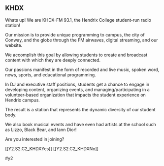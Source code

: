 ## KHDX

Whats up! We are KHDX-FM 93.1, the Hendrix College student-run radio station!

Our mission is to provide unique programming to campus, the city of Conway, and the globe through the FM airwaves, digital streaming, and our website.

 We accomplish this goal by allowing students to create and broadcast content with which they are deeply connected.
 
 Our passions manifest in the form of recorded and live music, spoken word, news, sports, and educational programming.
 
 In DJ and executive staff positions, students get a chance to engage in developing content, organizing events, and managing/participating in a volunteer-based organization that impacts the student experience on Hendrix campus.
 
 The result is a station that represents the dynamic diversity of our student body.
 
 We also book musical events and have even had artists at the school such as Lizzo, Black Bear, and Iann Dior! 
 
 Are you interested in joining?
 
 [[Y2.S2.C2_KHDXYes]]
 [[Y2.S2.C2_KHDXNo]]
 
 #y2 